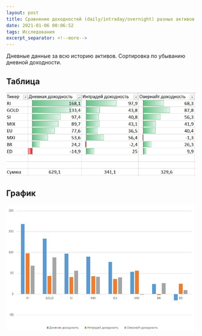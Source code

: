 ```yaml
---
layout: post
title: Сравнение доходностей (daily/intraday/overnight) разных активов
date: 2021-01-06 00:06:52
tags: Исследования
excerpt_separator: <!--more-->
---
```



Дневные данные за всю историю активов. Cортировка по убыванию дневной доходности.
<!--more-->
## Таблица
<img src="https://raw.githubusercontent.com/Ragve-hub/scribble/gh-pages/images/f0668f66-3812-412f-82ee-9b342dc8a275.jpg" alt="Фундаментальный анализ">

## График
<img src="https://raw.githubusercontent.com/Ragve-hub/scribble/gh-pages/images/4e6fda4d-80b2-43ab-b785-aaa44aba1d66.jpg" alt="Фундаментальный анализ">





